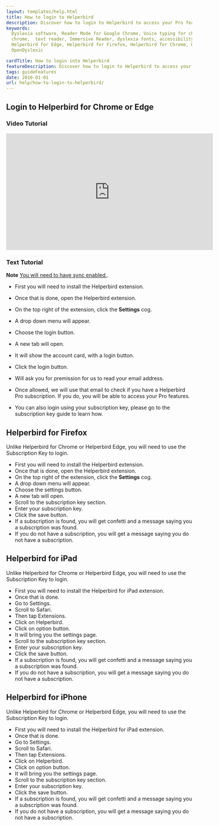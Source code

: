 ```yaml
---
layout: templates/help.html
title: How to login to Helperbird
description: Discover how to login to Helperbird to access your Pro features.
keywords:
  Dyslexia software, Reader Mode for Google Chrome, Voice typing for chrome, Text to speech for
  chrome,  text reader, Immersive Reader, dyslexia fonts, accessibility software, dyslexia software,
  Helperbird for Edge, Helperbird for Firefox, Helperbird for Chrome, Opendyslexic for Chrome,
  OpenDyslexic

cardTitle: How to login into Helperbird
featureDescription: Discover how to login to Helperbird to access your Pro features.
tags: guideFeatures
date: 2016-01-01
url: help/how-to-login-to-helperbird/
---
```


## Login to Helperbird for Chrome or Edge

### Video Tutorial

<iframe width="560" height="315" src="https://www.youtube-nocookie.com/embed/F4NOpAfrYTA" title="YouTube video player" frameborder="0" allow="accelerometer; autoplay; clipboard-write; encrypted-media; gyroscope; picture-in-picture" allowfullscreen></iframe>

### Text Tutorial

**Note** [You will need to have sync enabled.](/help/enable-browser-sync-chrome-and-edge/).

- First you will need to install the Helperbird extension.
- Once that is done, open the Helperbird extension.
- On the top right of the extension, click the **Settings** cog.
- A drop down menu will appear.
- Choose the login button.
- A new tab will open.
- It will show the account card, with a login button.
- Click the login button.
- Will ask you for premission for us to read your email address.
- Once allowed, we will use that email to check if you have a Helperbird Pro subscription. If you
  do, you will be able to access your Pro features.

- You can also login using your subscription key, please go to the subscription key guide to learn
  how.

## Helperbird for Firefox

Unlike Helperbird for Chrome or Helperbird Edge, you will need to use the Subscription Key to login.

- First you will need to install the Helperbird extension.
- Once that is done, open the Helperbird extension.
- On the top right of the extension, click the **Settings** cog.
- A drop down menu will appear.
- Choose the settings button.
- A new tab will open.
- Scroll to the subscription key section.
- Enter your subscription key.
- Click the save button.
- If a subscription is found, you will get confetti and a message saying you a subscription was
  found.
- If you do not have a subscription, you will get a message saying you do not have a subscription.

## Helperbird for iPad

Unlike Helperbird for Chrome or Helperbird Edge, you will need to use the Subscription Key to login.

- First you will need to install the Helperbird for iPad extension.
- Once that is done.
- Go to Settings.
- Scroll to Safari.
- Then tap Extensions.
- Click on Helperbird.
- Click on option button.
- It will bring you the settings page.
- Scroll to the subscription key section.
- Enter your subscription key.
- Click the save button.
- If a subscription is found, you will get confetti and a message saying you a subscription was
  found.
- If you do not have a subscription, you will get a message saying you do not have a subscription.

## Helperbird for iPhone

Unlike Helperbird for Chrome or Helperbird Edge, you will need to use the Subscription Key to login.

- First you will need to install the Helperbird for iPad extension.
- Once that is done.
- Go to Settings.
- Scroll to Safari.
- Then tap Extensions.
- Click on Helperbird.
- Click on option button.
- It will bring you the settings page.
- Scroll to the subscription key section.
- Enter your subscription key.
- Click the save button.
- If a subscription is found, you will get confetti and a message saying you a subscription was
  found.
- If you do not have a subscription, you will get a message saying you do not have a subscription.
